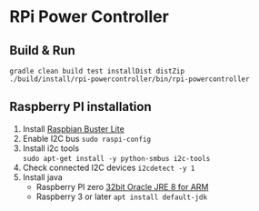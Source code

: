 # RPi Power Controller

## Build & Run
```
gradle clean build test installDist distZip
./build/install/rpi-powercontroller/bin/rpi-powercontroller
``` 

## Raspberry PI installation
1. Install [Raspbian Buster Lite](https://downloads.raspberrypi.org/raspbian_lite_latest)  
2. Enable I2C bus ``sudo raspi-config`` 
3. Install i2c tools   
   ``
   sudo apt-get install -y python-smbus i2c-tools
   `` 
4. Check connected I2C devices
   ``i2cdetect -y 1``   
5. Install java
   * Raspberry PI zero [32bit Oracle JRE 8 for ARM](https://www.oracle.com/java/technologies/javase-jdk8-downloads.html)
   * Raspberry 3 or later ``apt install default-jdk``
   